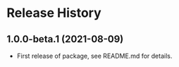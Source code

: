 # Release History

## 1.0.0-beta.1 (2021-08-09)

- First release of package, see README.md for details.
